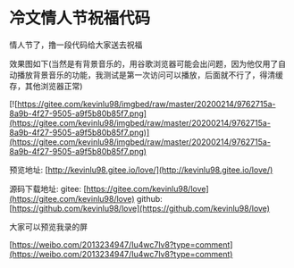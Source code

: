 # 冷文情人节祝福代码

情人节了，撸一段代码给大家送去祝福

效果图如下(当然是有背景音乐的，用谷歌浏览器可能会出问题，因为他仅用了自动播放背景音乐的功能，我测试是第一次访问可以播放，后面就不行了，得清缓存，其他浏览器正常)

[![https://gitee.com/kevinlu98/imgbed/raw/master/20200214/9762715a-8a9b-4f27-9505-a9f5b80b85f7.png](https://gitee.com/kevinlu98/imgbed/raw/master/20200214/9762715a-8a9b-4f27-9505-a9f5b80b85f7.png)](https://gitee.com/kevinlu98/imgbed/raw/master/20200214/9762715a-8a9b-4f27-9505-a9f5b80b85f7.png)

预览地址:
[http://kevinlu98.gitee.io/love/](http://kevinlu98.gitee.io/love/)

源码下载地址: 
gitee: [https://gitee.com/kevinlu98/love](https://gitee.com/kevinlu98/love)
github: [https://github.com/kevinlu98/love](https://github.com/kevinlu98/love)

大家可以预览我录的屏

[https://weibo.com/2013234947/Iu4wc7lv8?type=comment](https://weibo.com/2013234947/Iu4wc7lv8?type=comment)